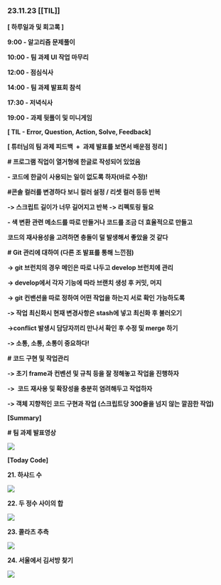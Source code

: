 ### 23.11.23 [[TIL]]

**[ 하루일과 및 회고록 ]**

**9:00 - 알고리즘 문제풀이**

**10:00 - 팀 과제 UI 작업 마무리**

**12:00 - 점심식사**

**14:00 - 팀 과제 발표회 참석**

**17:30 - 저녁식사**

**19:00 - 과제 뒷풀이 및 미니게임**

****[ TIL - Error, Question, Action, Solve, Feedback]****

**[ 튜터님의 팀 과제 피드백  +  과제 발표를 보면서 배운점 정리 ]**

**# 프로그램 직업이 열거형에 한글로 작성되어 있었음**

**- 코드에 한글이 사용되는 일이 없도록 하자(바로 수정)!**

**#콘솔 컬러를 변경하다 보니 컬러 설정 / 리셋 컬러 등등 반복**

**-> 스크립트 길이가 너무 길어지고 반복 -> 리펙토링 필요**

**- 색 변환 관련 메소드를 따로 만들거나 코드를 조금 더 효율적으로 만들고**

**코드의 재사용성을 고려하면 충돌이 덜 발생해서 좋았을 것 같다**

**# Git 관리에 대하여 (다른 조 발표를 통해 느낀점)**

**-> git 브런치의 경우 메인은 따로 나두고 develop 브런치에 관리**

**-> develop에서 각자 기능에 따라 브랜치 생성 후 커밋, 머지**

**-> git 컨밴션을 따로 정하여 어떤 작업을 하는지 서로 확인 가능하도록**

**-> 작업 최신화시 현재 변경사항은 stash에 넣고 최신화 후 불러오기**

**->conflict 발생시 담당자끼리 만나서 확인 후 수정 및 merge 하기**

**-> 소통, 소통, 소통이 중요하다!**

**# 코드 구현 및 작업관리**

**-> 초기 frame과 컨벤션 및 규칙 등을 잘 정해놓고 작업을 진행하자**

**->  코드 재사용 및 확장성을 충분히 염려해두고 작업하자**

**-> 객체 지향적인 코드 구현과 작업 (스크립트당 300줄을 넘지 않는 깔끔한 작업)**

  

  

****[Summary]****

  

**# 팀 과제 발표영상**

  

![](https://img1.blogblog.com/img/video_object.png)

  

  

******************[Today Code]******************

******************21. 하샤드 수******************

[![](https://blogger.googleusercontent.com/img/b/R29vZ2xl/AVvXsEgQJjL3Wsqc7lDNTFTOEGSJUIU6c3_sGdk436ES9hAOsGuAVGiE5ltJcP7rWzfTyxqQR4RZueOFUBSbOYfsWt0H47Tuoa9UuE-ge2kCxryhrlgL_rDpF1FsZ21aC2loAw_xSJc1s2zU_i-wnog7tmj9QdbBNhErG5H2veZV_s9s0xn9ro1DQZgs5DPXtjXv/s320/%EC%8A%A4%ED%81%AC%EB%A6%B0%EC%83%B7%202023-11-23%20113707.png)](https://www.blogger.com/blog/post/edit/3583706664799492072/5888989325264759243#)

**22. 두 정수 사이의 합**

[![](https://blogger.googleusercontent.com/img/b/R29vZ2xl/AVvXsEg2atzX-To59oXYpvPOt2awAHkQF8cxiDYr58ORhEtiPobAWdELn5S1Skd6Nx87uH84U_XwXJmdU4P-YV_k-XX0t21Z6NlHpeURzrEvAqYqkkw1lHaJRr2ihYyapXyX_G-injSxtywPVWOrrA9ZVT8FqYYSJOOAp3XudKqtjs-_ArOJv7FljujBNTxvhpPA/s320/%EC%8A%A4%ED%81%AC%EB%A6%B0%EC%83%B7%202023-11-23%20113714.png)](https://www.blogger.com/blog/post/edit/3583706664799492072/5888989325264759243#)

**23. 콜라츠 추측**

[![](https://blogger.googleusercontent.com/img/b/R29vZ2xl/AVvXsEhaXXNCCqCT5tpvOSUfUA92ae32NtzxCzWmYYSM6GIBT2wfkgmhPsHBQ9JDZAF_FvYAMQEH17qKyMtJWHvXh2Rgc_hm_4qU1anR-zApMS3xSHTE1gwCtFYP3EHmtkJfkZUpWB2HXLWLwZ0hyphenhyphenPMDLHr_autevtk_pt1yInk3VmM8bAFmuLIkSQe9vVVQUByK/s320/%EC%8A%A4%ED%81%AC%EB%A6%B0%EC%83%B7%202023-11-23%20113722.png)](https://www.blogger.com/blog/post/edit/3583706664799492072/5888989325264759243#)

**24. 서울에서 김서방 찾기**

[![](https://blogger.googleusercontent.com/img/b/R29vZ2xl/AVvXsEiE7i7J7zwc72RXvVnDhKXEHHQKlO8ypxGjEU7058pXklu2J_tVmSDd-Jp7UvfJOP-CE97CRrBT-YdmKafTgBEaInLRc5SDYmQ6TiyXRoyFQNyGz2QDHSZseHFC9Sz6ipmE_XgleiDzE3vzSRVC4M4vfgumb1TAPc9wkxeE-A8B0GNnS9Z96XJZupXberZa/s320/%EC%8A%A4%ED%81%AC%EB%A6%B0%EC%83%B7%202023-11-23%20113731.png)](https://www.blogger.com/blog/post/edit/3583706664799492072/5888989325264759243#)